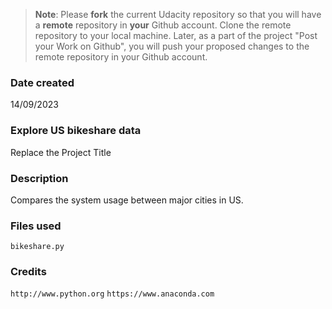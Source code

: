 >**Note**: Please **fork** the current Udacity repository so that you will have a **remote** repository in **your** Github account. Clone the remote repository to your local machine. Later, as a part of the project "Post your Work on Github", you will push your proposed changes to the remote repository in your Github account.

### Date created
14/09/2023

### Explore US bikeshare data
Replace the Project Title

### Description
Compares the system usage between major cities in US.

### Files used
`bikeshare.py`

### Credits
```http://www.python.org```
```https://www.anaconda.com```


